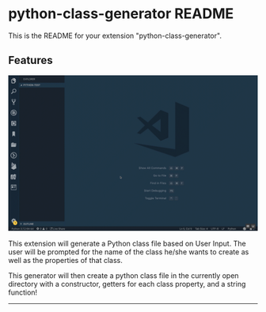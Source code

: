 # python-class-generator README

This is the README for your extension "python-class-generator".

## Features


![feature X](./Feature.gif)

This extension will generate a Python class file based on User Input. The user will be prompted for the name of the class he/she wants to create as well as the properties of that class.

This generator will then create a python class file in the currently open directory with a constructor, getters for each class property, and a string function!



--------------------------------------------------------------------------------------------------------
